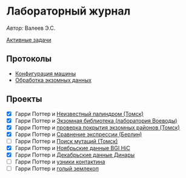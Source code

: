 # Лабораторный журнал

*Автор:* Валеев Э.С.

[Активные задачи](./Active.md)

## Протоколы

* [Конфигурация машины](./Configs.md)
* [Обработка экзомных данных](./ExoCProtocol.md)

## Проекты

- [x] Гарри Поттер и [Неизвестный палиндром (Томск)](./labjournal/Unknown_palindrome.md)
- [x] Гарри Поттер и [Экзомная библиотека (лаборатория Воеводы)](./labjournal/BiblExome.md)
- [x] Гарри Поттер и [проверка покрытия экзомных районов (Томск)](./labjournal/Check_coverage.md)
- [x] Гарри Поттер и [Сравнение экспрессии (Берлин)](./labjournal/Expression_comparison.md)
- [ ] Гарри Поттер и [Поиск мутаций (Томск)](./labjournal/Recombinations_search.md)
- [x] Гарри Поттер и [Ноябрьские данные BGI HiC](./labjournal/NewData.md)
- [x] Гарри Поттер и [Декабрьские данные Динары](./labjournal/December_Dinara.md)
- [ ] Гарри Поттер и [узники контактина](./labjournal/Cntn6.md)
- [ ] Гарри Поттер и [голый землекоп](./labjournal/SandPuppy.md)
